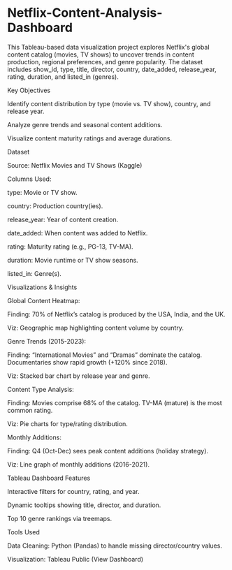 # Netflix-Content-Analysis-Dashboard
This Tableau-based data visualization project explores Netflix's global content catalog (movies, TV shows) to uncover trends in content production, regional preferences, and genre popularity. The dataset includes show_id, type, title, director, country, date_added, release_year, rating, duration, and listed_in (genres).

Key Objectives

Identify content distribution by type (movie vs. TV show), country, and release year.

Analyze genre trends and seasonal content additions.

Visualize content maturity ratings and average durations.

Dataset

Source: Netflix Movies and TV Shows (Kaggle)

Columns Used:

type: Movie or TV show.

country: Production country(ies).

release_year: Year of content creation.

date_added: When content was added to Netflix.

rating: Maturity rating (e.g., PG-13, TV-MA).

duration: Movie runtime or TV show seasons.

listed_in: Genre(s).

Visualizations & Insights

Global Content Heatmap:

Finding: 70% of Netflix’s catalog is produced by the USA, India, and the UK.

Viz: Geographic map highlighting content volume by country.

Genre Trends (2015-2023):

Finding: “International Movies” and “Dramas” dominate the catalog. Documentaries show rapid growth (+120% since 2018).

Viz: Stacked bar chart by release year and genre.

Content Type Analysis:

Finding: Movies comprise 68% of the catalog. TV-MA (mature) is the most common rating.

Viz: Pie charts for type/rating distribution.

Monthly Additions:

Finding: Q4 (Oct-Dec) sees peak content additions (holiday strategy).

Viz: Line graph of monthly additions (2016-2021).

Tableau Dashboard Features

Interactive filters for country, rating, and year.

Dynamic tooltips showing title, director, and duration.

Top 10 genre rankings via treemaps.

Tools Used

Data Cleaning: Python (Pandas) to handle missing director/country values.

Visualization: Tableau Public (View Dashboard)
